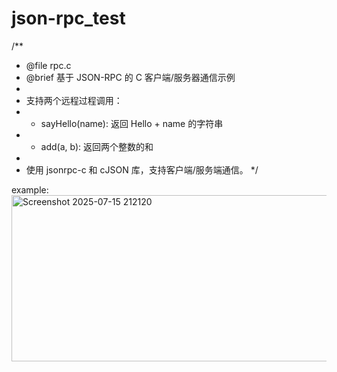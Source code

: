 # json-rpc_test

/**
 * @file rpc.c
 * @brief 基于 JSON-RPC 的 C 客户端/服务器通信示例
 *
 * 支持两个远程过程调用：
 * - sayHello(name): 返回 Hello + name 的字符串
 * - add(a, b): 返回两个整数的和
 *
 * 使用 jsonrpc-c 和 cJSON 库，支持客户端/服务端通信。
 */



example:
<img width="754" height="266" alt="Screenshot 2025-07-15 212120" src="https://github.com/user-attachments/assets/f86634b5-210b-40a2-b717-fe5871855477" />

